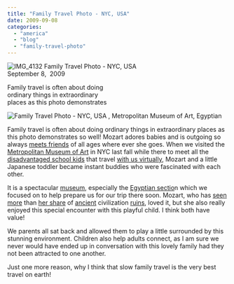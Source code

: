 ```yaml
---
title: "Family Travel Photo - NYC, USA"
date: 2009-09-08
categories: 
  - "america"
  - "blog"
  - "family-travel-photo"
---
```


![IMG_4132](https://pub-ac94b3f306b24c0dba4238943c97f2e1.r2.dev/6a00e5502a950788330120a4cd19a2970b.jpg) Family Travel Photo - NYC, USA  
September 8,  2009

Family travel is often about doing  
ordinary things in extraordinary  
places as this photo demonstrates

<!--more-->

![Family Travel Photo - NYC, USA , Metropolitan Museum of Art, Egyptian](https://pub-ac94b3f306b24c0dba4238943c97f2e1.r2.dev/6a00e5502a950788330120a524660f970c.jpg)

Family travel is often about doing ordinary things in extraordinary places as this photo demonstrates so well! Mozart adores babies and is outgoing so always [meets friends](http://soultravelers3new.local/2009/06/questions-answers-about-soultravelers3-family-travel.html) of all ages where ever she goes. When we visited the [Metropolitan Museum of Art](http://www.metmuseum.org/) in NYC last fall while there to meet all the [disadvantaged school kids](http://soultravelers3new.local/2008/10/the-traveling-o.html) that travel [with us virtually](http://twitpic.com/kfu0), Mozart and a little Japanese toddler became instant buddies who were fascinated with each other.

It is a spectacular [museum](http://en.wikipedia.org/wiki/Metropolitan_Museum_of_Art), especially the [Egyptian sectio](http://www.metmuseum.org/Works_of_Art/egyptian_art)n which we focused on to help prepare us for our trip there soon. Mozart, who has [seen more](http://soultravelers3new.local/2008/04/pompeiiburied-a.html) than [her share](http://soultravelers3new.local/2007/07/ephesus-stellar.html) of [ancient](http://soultravelers3new.local/2007/06/acropolis-parth.html) civilization [ruins](http://soultravelers3new.local/2007/07/the-palace-of-k.html), loved it, but she also really enjoyed this special encounter with this playful child. I think both have value!

We parents all sat back and allowed them to play a little surrounded by this stunning environment. Children also help adults connect, as I am sure we never would have ended up in conversation with this lovely family had they not been attracted to one another.

Just one more reason, why I think that slow family travel is the very best travel on earth!
